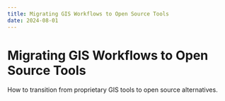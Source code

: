 ```yaml
---
title: Migrating GIS Workflows to Open Source Tools
date: 2024-08-01
---
```


# Migrating GIS Workflows to Open Source Tools

How to transition from proprietary GIS tools to open source alternatives.
